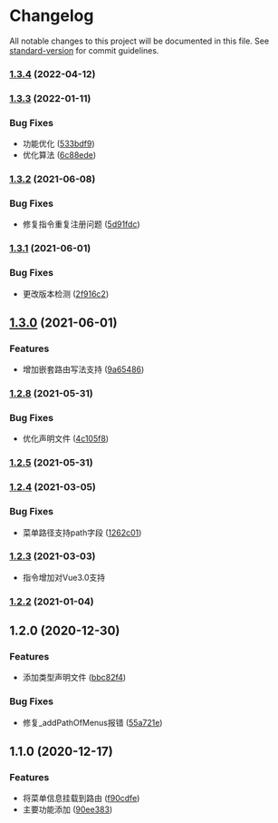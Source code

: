 # Changelog

All notable changes to this project will be documented in this file. See [standard-version](https://github.com/conventional-changelog/standard-version) for commit guidelines.

### [1.3.4](https://github.com/BWrong/auth-tool/compare/v1.3.3...v1.3.4) (2022-04-12)

### [1.3.3](https://github.com/BWrong/auth-tool/compare/v1.3.2...v1.3.3) (2022-01-11)


### Bug Fixes

* 功能优化 ([533bdf9](https://github.com/BWrong/auth-tool/commit/533bdf9fa6915d71b77102b312766adb1c430781))
* 优化算法 ([6c88ede](https://github.com/BWrong/auth-tool/commit/6c88edebe16c0a50f861352c24fdd0e15fd4e7cc))

### [1.3.2](https://github.com/BWrong/auth-tool/compare/v1.3.1...v1.3.2) (2021-06-08)


### Bug Fixes

* 修复指令重复注册问题 ([5d91fdc](https://github.com/BWrong/auth-tool/commit/5d91fdcf67847f2d26161a32d67643bc798a84d4))

### [1.3.1](https://github.com/BWrong/auth-tool/compare/v1.3.0...v1.3.1) (2021-06-01)


### Bug Fixes

* 更改版本检测 ([2f916c2](https://github.com/BWrong/auth-tool/commit/2f916c25611dfbb144234adef8357dc3851db68c))

## [1.3.0](https://github.com/BWrong/auth-tool/compare/v1.2.8...v1.3.0) (2021-06-01)


### Features

* 增加嵌套路由写法支持 ([9a65486](https://github.com/BWrong/auth-tool/commit/9a654868f3faa88819ef67471df79d4d09493d53))

### [1.2.8](https://github.com/BWrong/auth-tool/compare/v1.2.5...v1.2.8) (2021-05-31)


### Bug Fixes

* 优化声明文件 ([4c105f8](https://github.com/BWrong/auth-tool/commit/4c105f8de42a1a22c5444b727969812315645a20))

### [1.2.5](https://github.com/BWrong/auth-tool/compare/v1.2.4...v1.2.5) (2021-05-31)

### [1.2.4](https://github.com/BWrong/auth-tool/compare/v1.2.3...v1.2.4) (2021-03-05)


### Bug Fixes

* 菜单路径支持path字段 ([1262c01](https://github.com/BWrong/auth-tool/commit/1262c019531bafd03e31c10a9b641535bc29fa4a))

### [1.2.3](https://github.com/BWrong/auth-tool/compare/v1.2.2...v1.2.3) (2021-03-03)
* 指令增加对Vue3.0支持

### [1.2.2](https://github.com/BWrong/auth-tool/compare/v1.2.1...v1.2.2) (2021-01-04)

## 1.2.0 (2020-12-30)


### Features

* 添加类型声明文件 ([bbc82f4](https://github.com/BWrong/auth-tool/commit/bbc82f43fbd9407e2837fda4822b82795c3b655e))


### Bug Fixes

* 修复_addPathOfMenus报错 ([55a721e](https://github.com/BWrong/auth-tool/commit/55a721e8aa1467763f709829410532d883a71425))

## 1.1.0 (2020-12-17)


### Features

* 将菜单信息挂载到路由 ([f90cdfe](https://github.com/BWrong/auth-tool/commit/f90cdfe287611b72fb6d7cd964c968e88e37e631))
* 主要功能添加 ([90ee383](https://github.com/BWrong/auth-tool/commit/90ee3834789f05ccc7257cfbcf1f9bc769f01ec0))
